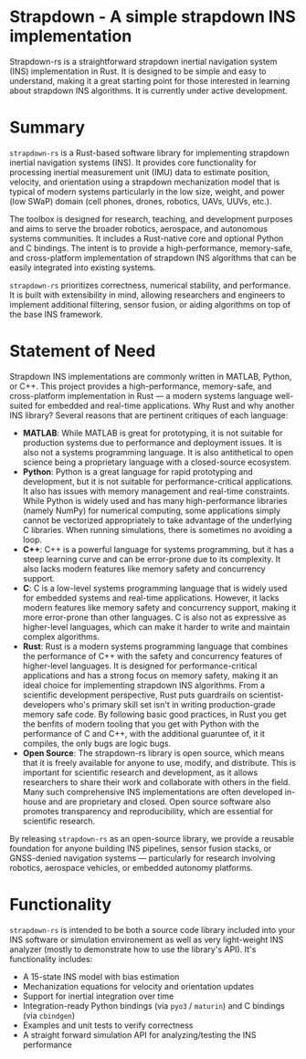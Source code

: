 # Strapdown - A simple strapdown INS implementation

Strapdown-rs is a straightforward strapdown inertial navigation system (INS) implementation in Rust. It is designed to be simple and easy to understand, making it a great starting point for those interested in learning about strapdown INS algorithms. It is currently under active development.

# Summary

`strapdown-rs` is a Rust-based software library for implementing strapdown inertial navigation systems (INS). It provides core functionality for processing inertial measurement unit (IMU) data to estimate position, velocity, and orientation using a strapdown mechanization model that is typical of modern systems particularly in the low size, weight, and power (low SWaP) domain (cell phones, drones, robotics, UAVs, UUVs, etc.).

The toolbox is designed for research, teaching, and development purposes and aims to serve the broader robotics, aerospace, and autonomous systems communities. It includes a Rust-native core and optional Python and C bindings. The intent is to provide a high-performance, memory-safe, and cross-platform implementation of strapdown INS algorithms that can be easily integrated into existing systems.

`strapdown-rs` prioritizes correctness, numerical stability, and performance. It is built with extensibility in mind, allowing researchers and engineers to implement additional filtering, sensor fusion, or aiding algorithms on top of the base INS framework.

# Statement of Need

Strapdown INS implementations are commonly written in MATLAB, Python, or C++. This project provides a high-performance, memory-safe, and cross-platform implementation in Rust — a modern systems language well-suited for embedded and real-time applications. Why Rust and why another INS library? Several reasons that are pertinent critiques of each language:

- **MATLAB**: While MATLAB is great for prototyping, it is not suitable for production systems due to performance and deployment issues. It is also not a systems programming language. It is also antithetical to open science being a proprietary language with a closed-source ecosystem.
- **Python**: Python is a great language for rapid prototyping and development, but it is not suitable for performance-critical applications. It also has issues with memory management and real-time constraints. While Python is widely used and has many high-performance libraries (namely NumPy) for numerical computing, some applications simply cannot be vectorized appropriately to take advantage of the underlying C libraries. When running simulations, there is sometimes no avoiding a loop.
- **C++**: C++ is a powerful language for systems programming, but it has a steep learning curve and can be error-prone due to its complexity. It also lacks modern features like memory safety and concurrency support.
- **C**: C is a low-level systems programming language that is widely used for embedded systems and real-time applications. However, it lacks modern features like memory safety and concurrency support, making it more error-prone than other languages. C is also not as expressive as higher-level languages, which can make it harder to write and maintain complex algorithms.
- **Rust**: Rust is a modern systems programming language that combines the performance of C++ with the safety and concurrency features of higher-level languages. It is designed for performance-critical applications and has a strong focus on memory safety, making it an ideal choice for implementing strapdown INS algorithms. From a scientific development perspective, Rust puts guardrails on scientist-developers who's primary skill set isn't in writing production-grade memory safe code. By following basic good practices, in Rust you get the benfits of modern tooling that you get with Python with the performance of C and C++, with the additional guaruntee of, it it compiles, the only bugs are logic bugs.
- **Open Source**: The strapdown-rs library is open source, which means that it is freely available for anyone to use, modify, and distribute. This is important for scientific research and development, as it allows researchers to share their work and collaborate with others in the field. Many such comprehensive INS implementations are often developed in-house and are proprietary and closed. Open source software also promotes transparency and reproducibility, which are essential for scientific research.

By releasing `strapdown-rs` as an open-source library, we provide a reusable foundation for anyone building INS pipelines, sensor fusion stacks, or GNSS-denied navigation systems — particularly for research involving robotics, aerospace vehicles, or embedded autonomy platforms.

# Functionality

`strapdown-rs` is intended to be both a source code library included into your INS software or simulation environement as well as very light-weight INS analyzer (mostly to demonstrate how to use the library's API). It's functionality includes:

- A 15-state INS model with bias estimation
- Mechanization equations for velocity and orientation updates
- Support for inertial integration over time
- Integration-ready Python bindings (via `pyo3` / `maturin`) and C bindings (via `cbindgen`)
- Examples and unit tests to verify correctness
- A straight forward simulation API for analyzing/testing the INS performance